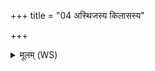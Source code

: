 +++
title = "04 अस्थिजस्य किलासस्य"

+++
<details><summary>मूलम् (WS)</summary>

अस्थिजस्य किलासस्य तनूजस्य च यत्त्वचि ।  
दूष्या कृतस्य ब्रह्मणा लक्ष्म श्वेतमनीनशम् ॥ ४ ॥
</details>